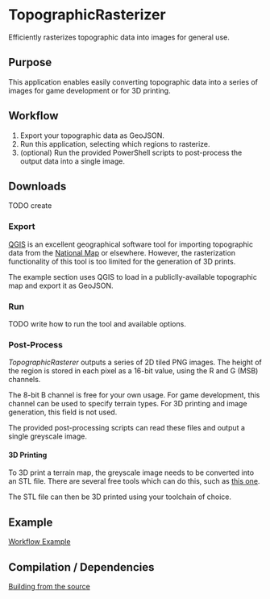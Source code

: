 # TopographicRasterizer
Efficiently rasterizes topographic data into images for general use.

## Purpose
This application enables easily converting topographic data into a series of images for game development or for 3D printing. 

## Workflow
1. Export your topographic data as GeoJSON.
2. Run this application, selecting which regions to rasterize.
3. (optional) Run the provided PowerShell scripts to post-process the output data into a single image.

## Downloads
TODO create 

### Export
[QGIS](https://www.qgis.org/en/site/) is an excellent geographical software tool for importing topographic data from the [National Map](https://viewer.nationalmap.gov/advanced-viewer/) or elsewhere. However, the rasterization functionality of this tool is too limited for the generation of 3D prints.

The example section uses QGIS to load in a publiclly-available topographic map and export it as GeoJSON.

### Run 
TODO write how to run the tool and available options.

### Post-Process
*TopographicRasterer* outputs a series of 2D tiled PNG images. The height of the region is stored in each pixel as a 16-bit value, using the R and G (MSB) channels.

The 8-bit B channel is free for your own usage. For game development, this channel can be used to specify terrain types. For 3D printing and image generation, this field is not used.

The provided post-processing scripts can read these files and output a single greyscale image.

#### 3D Printing
To 3D print a terrain map, the greyscale image needs to be converted into an STL file. There are several free tools which can do this, such as [this one](http://clonerbox.com/image_3D_converter.php).

The STL file can then be 3D printed using your toolchain of choice.

## Example
[Workflow Example](.\Example\Example.md)

## Compilation / Dependencies
[Building from the source](.\Building.md)